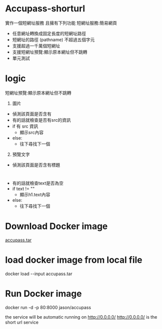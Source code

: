 # Accupass-shorturl
實作一個短網址服務
且擁有下列功能
短網址服務:簡易網頁
- 任意網址轉換成固定長度的短網址路徑
- 短網址的路徑 (pathname) 不超過五個字元
- 支援超過一千萬個短網址
- 支援短網址預覽:顯示原本網址但不跳轉
- 單元測試

# logic
短網址預覽:顯示原本網址但不跳轉
1. 圖片
  * 偵測該頁面是否含有 <img> 
  * 有的話就檢查是否有src的資訊
  * if 有 src 資訊
    * 顯示src內容
  * else:
    * 往下尋找下一個
2. 預覽文字
  * 偵測該頁面是否含有標題 <h1>  
  * 有的話就檢查text是否為空
  * if text != ""
    * 顯示h1.text內容
  * else:
    * 往下尋找下一個

# Download Docker image
[accupass.tar](https://drive.google.com/file/d/1bBFtDLkEMEkxRzS-cFE2Aa5A6bJKHsDl/view?usp=sharing)
# load docker image from local file
docker load --input accupass.tar

# Run Docker image
docker run -d -p 80:8000 jason/accupass

the service will be automatic running on http://0.0.0.0/
http://0.0.0.0/ is the short url service

